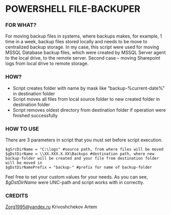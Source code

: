 # POWERSHELL FILE-BACKUPER
### FOR WHAT?
For moving backup files in systems, where backups makes, for example, 1 time in a week, backup files stored locally and needs to be move to centralized backup storage.
In my case, this script were used for moving MSSQL Database backup files, which were created by MSSQL Server agent to the local drive, to the remote server. Second case – moving Sharepoint logs from local drive to remote storage.
### HOW?
* Script creates folder with name by mask like “backup-%current-date%” in destination folder
* Script moves all files from local source folder to new created folder in destination folder
* Script removes oldest directory from destination folder if operation were finished successfully
### HOW TO USE
There are 3 parameters in script that you must set before script execution. 
```
$gSrcDirName = "C:\logs" #source path, from where files will be moved
$gDstDirName = \\XX.XXX.X.XX\Backups #destination path, where new backup-folder will be created and your file from destination folder will be moved in
$gDstDirNamePrefix = "backup-" #prefix for name of backup-folder
```
Feel free to set your custom values for your needs. As you can see, *$gDstDirName* were UNC-path and script works with in correctly.
### CREDITS
Zorg1995@yandex.ru
Krivoshchekov Artem
